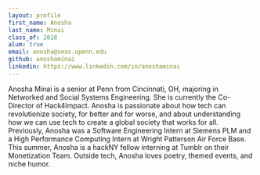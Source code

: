 ```yaml
---
layout: profile
first_name: Anosha
last_name: Minai
class_of: 2018
alum: true
email: anosha@seas.upenn.edu
github: anoshaminai
linkedin: https://www.linkedin.com/in/anoshaminai
---
```


Anosha Minai is a senior at Penn from Cincinnati, OH, majoring in Networked and Social Systems Engineering. She is currently the Co-Director of Hack4Impact. Anosha is passionate about how tech can revolutionize society, for better and for worse, and about understanding how we can use tech to create a global society that works for all. Previously, Anosha was a Software Engineering Intern at Siemens PLM and a High Performance Computing Intern at Wright Patterson Air Force Base. This summer, Anosha is a hackNY fellow interning at Tumblr on their Monetization Team. Outside tech, Anosha loves poetry, themed events, and niche humor.
